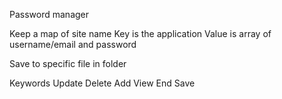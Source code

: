 Password manager

Keep a map of site name
Key is the application
Value is array of username/email and password

Save to specific file in folder

Keywords
Update
Delete
Add
View
End
Save